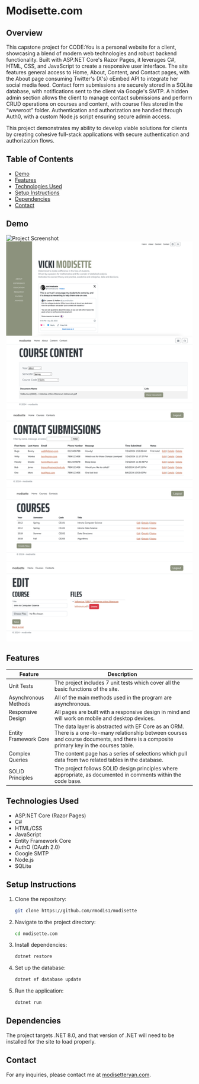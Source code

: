 # Modisette.com

## Overview

This capstone project for CODE:You is a personal website for a client, showcasing a blend of modern web technologies and robust backend functionality. Built with ASP.NET Core's Razor Pages, it leverages C#, HTML, CSS, and JavaScript to create a responsive user interface. The site features general access to Home, About, Content, and Contact pages, with the About page consuming Twitter's (X's) oEmbed API to integrate her social media feed. Contact form submissions are securely stored in a SQLite database, with notifications sent to the client via Google's SMTP. A hidden admin section allows the client to manage contact submissions and perform CRUD operations on courses and content, with course files stored in the “wwwroot” folder. Authentication and authorization are handled through Auth0, with a custom Node.js script ensuring secure admin access. 

This project demonstrates my ability to develop viable solutions for clients by creating cohesive full-stack applications with secure authentication and authorization flows.

## Table of Contents

- [Demo](#demo)
- [Features](#features)
- [Technologies Used](#technologies-used)
- [Setup Instructions](#setup-instructions)
- [Dependencies](#dependencies)
- [Contact](#contact)

## Demo

![Project Screenshot](Images/modisette.com.png)
![Project Screenshot](Images/About.png)
![Project Screenshot](Images/UserCourseContent.png)
![Project Screenshot](Images/AdminContactDashboard.png)
![Project Screenshot](Images/AdminCoursesDisplay.png)
![Project Screenshot](Images/AdminEditCourse.png)

## Features

  | Feature        | Description                           |
  |----------------|---------------------------------------|
  | Unit Tests | The project includes 7 unit tests which cover all the basic functions of the site. |
  | Asynchronous Methods | All of the main methods used in the program are asynchronous. |
  | Responsive Design | All pages are built with a responsive design in mind and will work on mobile and desktop devices. |
  | Entity Framework Core | The data layer is abstracted with EF Core as an ORM. There is a one-to-many relationship between courses and course documents, and there is a composite primary key in the courses table. |
  | Complex Queries | The content page has a series of selections which pull data from two related tables in the database. |
  | SOLID Principles | The project follows SOLID design principles where appropriate, as documented in comments within the code base. |

## Technologies Used

- ASP.NET Core (Razor Pages)
- C#
- HTML/CSS
- JavaScript
- Entity Framework Core
- AuthO (OAuth 2.0)
- Google SMTP
- Node.js
- SQLite

## Setup Instructions

1. Clone the repository:
    ```sh
    git clone https://github.com/rmodis1/modisette
    ```
2. Navigate to the project directory:
    ```sh
    cd modisette.com
    ```
3. Install dependencies:
    ```sh
    dotnet restore
    ```
4. Set up the database:
    ```sh
    dotnet ef database update
    ```
5. Run the application:
    ```sh
    dotnet run
    ```

## Dependencies

The project targets .NET 8.0, and that version of .NET will need to be installed for the site to load properly. 

## Contact

For any inquiries, please contact me at [modisetteryan.com](mailto:modisetteryan@gmail.com).
